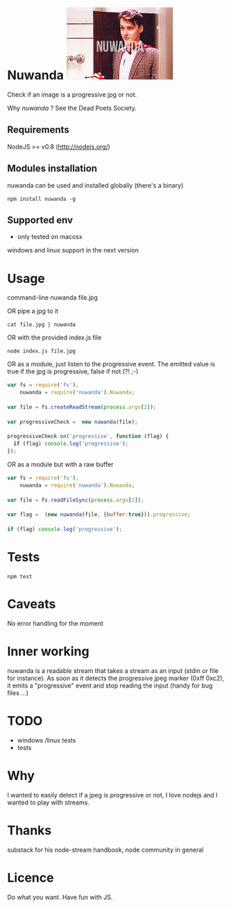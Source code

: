 Nuwanda ![nuwanda logo](https://github.com/fasterize/nuwanda/blob/master/nuwanda.gif?raw=true)
======

Check if an image is a progressive jpg or not.

Why _nuwanda_ ? See the Dead Poets Society.

Requirements
------------

NodeJS >= v0.8 (http://nodejs.org/)

Modules installation
-----------------
nuwanda can be used and installed globally (there's a binary)

    npm install nuwanda -g


Supported env
------------
* only tested on macosx

windows and linux support in the next version 

Usage
====

command-line
    nuwanda file.jpg

OR pipe a jpg to it

    cat file.jpg | nuwanda

OR with the provided index.js file 

    node index.js file.jpg

OR as a module, just listen to the progressive event. The emitted value is true if the jpg is progressive, false if not (?! ;-)

```javascript
var fs = require('fs'),
    nuwanda = require('nuwanda').Nuwanda;

var file = fs.createReadStream(process.argv[2]);

var progressiveCheck =  new nuwanda(file);

progressiveCheck.on('progressive', function (flag) {
  if (flag) console.log('progressive');
});

```

OR as a module but with a raw buffer
```javascript
var fs = require('fs'),
    nuwanda = require('nuwanda').Nuwanda;

var file = fs.readFileSync(process.argv[2]);

var flag =  (new nuwanda(file, {buffer:true})).progressive;

if (flag) console.log('progressive');
```



Tests
===
    npm test


Caveats
=======
No error handling for the moment

Inner working
=============
nuwanda is a readable stream that takes a stream as an input (stdin or file for instance).
As soon as it detects the progressive jpeg marker (0xff 0xc2), it emits a "progressive" event and stop reading the input (handy for bug files ...)


TODO
====
 * windows /linux tests
 * tests

Why
===
I wanted to easily detect if a jpeg is progressive or not, I love nodejs and I wanted to play with streams.

Thanks
======
substack for his node-stream handbook, node community in general

Licence
====
Do what you want. Have fun with JS.
